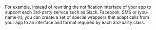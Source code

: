 For example, instead of rewriting the notification interface of your app to support each 3rd-party service such as Slack, Facebook, SMS or (you-name-it), you can create a set of special wrappers that adapt calls from your app to an interface and format required by each 3rd-party class.
